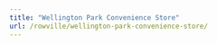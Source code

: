 ```yaml
---
title: "Wellington Park Convenience Store"
url: /rowville/wellington-park-convenience-store/
---
```

